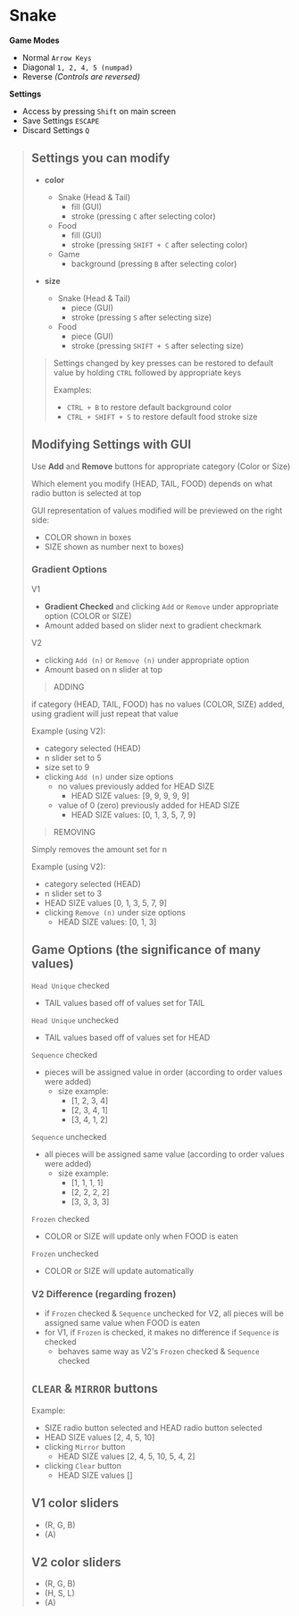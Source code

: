 # Snake

**Game Modes**
* Normal `Arrow Keys`
* Diagonal `1, 2, 4, 5 (numpad)`
* Reverse _(Controls are reversed)_

**Settings**

* Access by pressing `Shift` on main screen
* Save Settings `ESCAPE`
* Discard Settings `Q`

> ## Settings you can modify 
> *  **color** 
>    * Snake (Head & Tail)
>      * fill (GUI)
>      * stroke (pressing `C` after selecting color)
>    * Food
>      * fill (GUI)
>      * stroke (pressing `SHIFT + C` after selecting color)
>    * Game
>      * background (pressing `B` after selecting color)
>
> *  **size** 
>    * Snake (Head & Tail)
>      * piece (GUI)
>      * stroke (pressing `S` after selecting size)
>    * Food
>      * piece (GUI)
>      * stroke (pressing `SHIFT + S` after selecting size)
>
> > Settings changed by key presses can be restored to default value by holding `CTRL` followed by appropriate keys
> >
> > Examples:
> > * `CTRL + B` to restore default background color
> > * `CTRL + SHIFT + S` to restore default food stroke size
> ## Modifying Settings with GUI
> Use **Add** and **Remove** buttons for appropriate category (Color or Size)
>
> Which element you modify (HEAD, TAIL, FOOD) depends on what radio button is selected at top
>
> GUI representation of values modified will be previewed on the right side:
> * COLOR shown in boxes
> * SIZE shown as number next to boxes)
> ### Gradient Options
> V1
> * **Gradient Checked** and clicking `Add` or `Remove` under appropriate option (COLOR or SIZE)
> * Amount added based on slider next to gradient checkmark
>
> V2
> * clicking `Add (n)` or `Remove (n)` under appropriate option
> * Amount based on n slider at top
>
> > ADDING
>
> if category (HEAD, TAIL, FOOD) has no values (COLOR, SIZE) added, using gradient will just repeat that value
>
> Example (using V2):
> * category selected (HEAD)
> * n slider set to 5
> * size set to 9
> * clicking `Add (n)` under size options
>    * no values previously added for HEAD SIZE
>       *  HEAD SIZE values: [9, 9, 9, 9, 9]
>    * value of 0 (zero) previously added for HEAD SIZE
>       *  HEAD SIZE values: [0, 1, 3, 5, 7, 9]
>
> > REMOVING
>
> Simply removes the amount set for n
>
> Example (using V2):
> * category selected (HEAD)
> * n slider set to 3
> * HEAD SIZE values [0, 1, 3, 5, 7, 9]
> * clicking `Remove (n)` under size options
>     *  HEAD SIZE values: [0, 1, 3]
>
> ## Game Options (the significance of many values)
>
> `Head Unique` checked
> * TAIL values based off of values set for TAIL
>
> `Head Unique` unchecked
> * TAIL values based off of values set for HEAD
>
> `Sequence` checked
> * pieces will be assigned value in order (according to order values were added)
>   * size example:
>     * [1, 2, 3, 4]
>     * [2, 3, 4, 1]
>     * [3, 4, 1, 2]
>
> `Sequence` unchecked
> * all pieces will be assigned same value (according to order values were added)
>   * size example:
>     * [1, 1, 1, 1]
>     * [2, 2, 2, 2]
>     * [3, 3, 3, 3]
>
> `Frozen` checked
> * COLOR or SIZE will update only when FOOD is eaten
>
> `Frozen` unchecked
> * COLOR or SIZE will update automatically
>
> ### V2 Difference (regarding frozen)
> * if `Frozen` checked & `Sequence` unchecked for V2, all pieces will be assigned same value when FOOD is eaten
> * for V1, if `Frozen` is checked, it makes no difference if `Sequence` is checked
>   * behaves same way as V2's `Frozen` checked & `Sequence` checked
>
> ## `CLEAR` & `MIRROR` buttons
>
> Example:
> * SIZE radio button selected and HEAD radio button selected
> * HEAD SIZE values [2, 4, 5, 10]
> * clicking `Mirror` button
>   * HEAD SIZE values [2, 4, 5, 10, 5, 4, 2]
> * clicking `Clear` button
>   * HEAD SIZE values []
>
> ## V1 color sliders
> * (R, G, B)
> * (A)
> ## V2 color sliders
> * (R, G, B)
> * (H, S, L)
> * (A)
